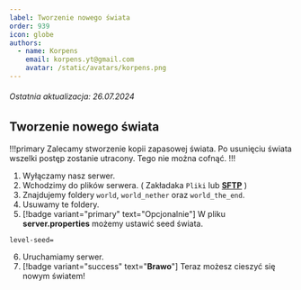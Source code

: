 ```yaml
---
label: Tworzenie nowego świata
order: 939
icon: globe
authors:
  - name: Korpens
    email: korpens.yt@gmail.com
    avatar: /static/avatars/korpens.png
---
```

###### Ostatnia aktualizacja: 26.07.2024

## Tworzenie nowego świata
!!!primary
Zalecamy stworzenie kopii zapasowej świata. Po usunięciu świata wszelki postęp zostanie utracony. Tego nie można cofnąć.
</a>
!!!
1. Wyłączamy nasz serwer.
2. Wchodzimy do plików serwera. ( Zakładaka `Pliki` lub [**SFTP**](/sftp.md) )
3. Znajdujemy foldery `world`, `world_nether` oraz `world_the_end`.
4. Usuwamy te foldery.
5. [!badge variant="primary" text="Opcjonalnie"] W pliku **server.properties** możemy ustawić seed świata.
```properties
level-seed=
```
6. Uruchamiamy serwer.
7. [!badge variant="success" text="**Brawo**"] Teraz możesz cieszyć się nowym światem!